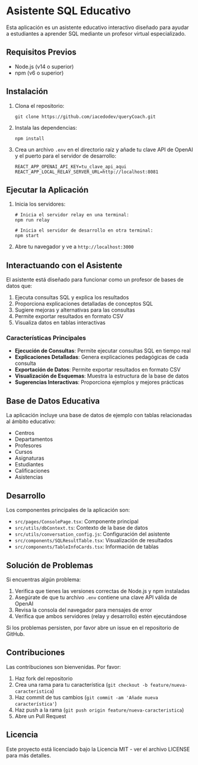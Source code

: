 # Asistente SQL Educativo

Esta aplicación es un asistente educativo interactivo diseñado para ayudar a estudiantes a aprender SQL mediante un profesor virtual especializado.

## Requisitos Previos

- Node.js (v14 o superior)
- npm (v6 o superior)

## Instalación

1. Clona el repositorio:
   ```
   git clone https://github.com/iacedodev/queryCoach.git
   ```

2. Instala las dependencias:
   ```
   npm install
   ```

3. Crea un archivo `.env` en el directorio raíz y añade tu clave API de OpenAI y el puerto para el servidor de desarrollo:
   ```
   REACT_APP_OPENAI_API_KEY=tu_clave_api_aqui
   REACT_APP_LOCAL_RELAY_SERVER_URL=http://localhost:8081
   
   ```

## Ejecutar la Aplicación

1. Inicia los servidores:
   ```
   # Inicia el servidor relay en una terminal:
   npm run relay

   # Inicia el servidor de desarrollo en otra terminal:
   npm start
   ```

2. Abre tu navegador y ve a `http://localhost:3000`

## Interactuando con el Asistente

El asistente está diseñado para funcionar como un profesor de bases de datos que:

1. Ejecuta consultas SQL y explica los resultados
2. Proporciona explicaciones detalladas de conceptos SQL
3. Sugiere mejoras y alternativas para las consultas
4. Permite exportar resultados en formato CSV
5. Visualiza datos en tablas interactivas

### Características Principales

- **Ejecución de Consultas**: Permite ejecutar consultas SQL en tiempo real
- **Explicaciones Detalladas**: Genera explicaciones pedagógicas de cada consulta
- **Exportación de Datos**: Permite exportar resultados en formato CSV
- **Visualización de Esquemas**: Muestra la estructura de la base de datos
- **Sugerencias Interactivas**: Proporciona ejemplos y mejores prácticas

## Base de Datos Educativa

La aplicación incluye una base de datos de ejemplo con tablas relacionadas al ámbito educativo:

- Centros
- Departamentos
- Profesores
- Cursos
- Asignaturas
- Estudiantes
- Calificaciones
- Asistencias

## Desarrollo

Los componentes principales de la aplicación son:

- `src/pages/ConsolePage.tsx`: Componente principal
- `src/utils/dbContext.ts`: Contexto de la base de datos
- `src/utils/conversation_config.js`: Configuración del asistente
- `src/components/SQLResultTable.tsx`: Visualización de resultados
- `src/components/TableInfoCards.tsx`: Información de tablas

## Solución de Problemas

Si encuentras algún problema:

1. Verifica que tienes las versiones correctas de Node.js y npm instaladas
2. Asegúrate de que tu archivo `.env` contiene una clave API válida de OpenAI
3. Revisa la consola del navegador para mensajes de error
4. Verifica que ambos servidores (relay y desarrollo) estén ejecutándose

Si los problemas persisten, por favor abre un issue en el repositorio de GitHub.

## Contribuciones

Las contribuciones son bienvenidas. Por favor:

1. Haz fork del repositorio
2. Crea una rama para tu característica (`git checkout -b feature/nueva-caracteristica`)
3. Haz commit de tus cambios (`git commit -am 'Añade nueva característica'`)
4. Haz push a la rama (`git push origin feature/nueva-caracteristica`)
5. Abre un Pull Request

## Licencia

Este proyecto está licenciado bajo la Licencia MIT - ver el archivo LICENSE para más detalles.
